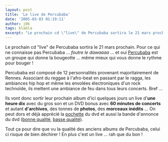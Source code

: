```yaml
---
layout: post
title: 'Le live de Percubaba'
date: '2005-03-03 01:19:11'
author: j0k
tags: blabla
excerpt: "Le prochain cd \"live\" de Percubaba sortira le 21 mars prochain.   Pour ce qui ne connaisse pas Percubaba ... *foutre le dawaaaa* ... et oui [Percubaba](http://www.percubaba.com/) est un groupe qui donne la bougeotte ... même mieux qui vous donne le rythme pour bouger !  \n  \nPercubaba est composé de 12 personnalités provenant majoritairement de      …"
---
```


Le prochain cd "live" de Percubaba sortira le 21 mars prochain.   Pour ce qui ne connaisse pas Percubaba ... *foutre le dawaaaa* ... et oui [Percubaba](http://www.percubaba.com/) est un groupe qui donne la bougeotte ... même mieux qui vous donne le rythme pour bouger !

Percubaba est composé de 12 personnalités provenant majoritairement de Rennes. Associant du reggae à l'afro-beat en passant par le ragga, les ambiances hip hop et même les envolées électroniques d'un rock technoïde, ils mettent une ambiance de feu dans tous leurs concerts. Bref ...

Ils vont donc sortir leur prochain album d'ici quelques jours un live d'**une heure dix** avec du gros son et un DVD bonus avec **60 minutes de concerts** et autant **d'archives**, des tonnes de **photos**, des **morceaux inédits** ...   On peut dors et déjà apprécié la [pochette](http://www.percubaba.com/live.htm) du dvd et aussi la bande d'annonce du dvd ([bonne qualité](http://www.percubaba.com/videos/dvdhaute.wmv), [basse qualité](http://www.percubaba.com/videos/dvdlow.wmv)).

Tout ça pour dire que vu la qualité des anciens albums de Percubaba, celui ci risque de bien déchirer ! En plus c'est un live ... rah que du bon !
